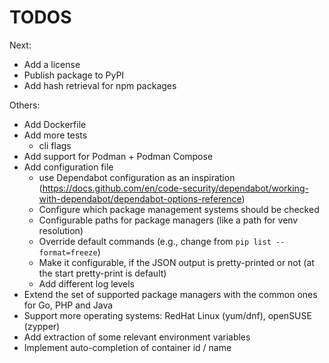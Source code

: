 # TODOS

Next:

- Add a license
- Publish package to PyPI
- Add hash retrieval for npm packages

Others:

- Add Dockerfile
- Add more tests
  - cli flags
- Add support for Podman + Podman Compose
- Add configuration file
  - use Dependabot configuration as an inspiration (<https://docs.github.com/en/code-security/dependabot/working-with-dependabot/dependabot-options-reference>)
  - Configure which package management systems should be checked
  - Configurable paths for package managers (like a path for venv resolution)
  - Override default commands (e.g., change from `pip list --format=freeze`)
  - Make it configurable, if the JSON output is pretty-printed or not (at the start pretty-print is default)
  - Add different log levels
- Extend the set of supported package managers with the common ones for Go, PHP and Java
- Support more operating systems: RedHat Linux (yum/dnf), openSUSE (zypper)
- Add extraction of some relevant environment variables
- Implement auto-completion of container id / name
